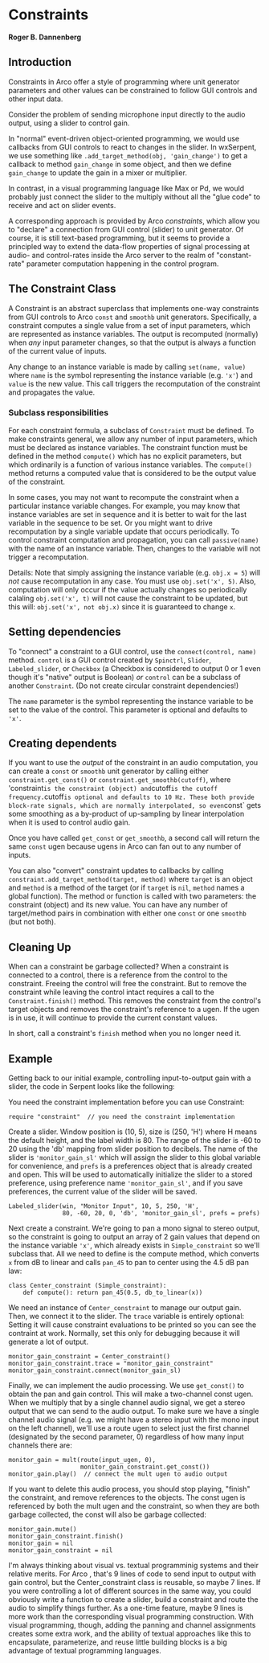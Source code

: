# Constraints

**Roger B. Dannenberg**

## Introduction
Constraints in Arco offer a style of programming where unit generator
parameters and other values can be constrained to follow GUI controls
and other input data.

Consider the problem of sending microphone input directly to the audio
output, using a slider to control gain.

In "normal" event-driven object-oriented programming, we would use
callbacks from GUI controls to react to changes in the slider. In
wxSerpent, we use something like `.add_target_method(obj, 'gain_change')`
to get a callback to method `gain_change` in some object, and then
we define `gain_change` to update the gain in a mixer or multiplier.

In contrast, in a visual programming language like Max or Pd, we would
probably just connect the slider to the multiply without all the "glue
code" to receive and act on slider events.

A corresponding approach is provided by Arco *constraints*, which allow
you to "declare" a connection from GUI control (slider) to unit generator.
Of course, it is still text-based programming, but it seems to provide
a principled way to extend the data-flow properties of signal processing
at audio- and control-rates inside the Arco server to the realm of
"constant-rate" parameter computation happening in the control program.

## The Constraint Class
A Constraint is an abstract superclass that implements one-way constraints
from GUI controls to Arco `const` and `smoothb` unit generators. Specifically,
a constraint computes a single value from a set of input parameters, which
are represented as instance variables. The output is recomputed (normally)
when *any* input parameter changes, so that the output is always a function
of the current value of inputs.

Any change to an instance variable is made by calling `set(name, value)`
where `name` is the symbol representing the instance variable (e.g. `'x'`)
and `value` is the new value. This call triggers the recomputation
of the constraint and propagates the value.

### Subclass responsibilities
For each constraint formula, a subclass of `Constraint` must be defined.
To make constraints general, we allow any number of input parameters, which
must be declared as instance variables. The constraint function must be
defined in the method `compute()` which has no explicit parameters, but
which ordinarily is a function of various instance variables. The
`compute()` method returns a computed value that is considered to be the
output value of the constraint.

In some cases, you may not want to recompute the constraint when a particular
instance variable changes. For example, you may know that instance variables
are set in sequence and it is better to wait for the last variable in the
sequence to be set. Or you might want to drive recomputation by a single
variable update that occurs periodically.  To control constraint computation
and propagation, you can call `passive(name)` with the name of an instance
variable. Then, changes to the variable will not trigger a recomputation.

Details: Note that simply assigning the instance variable (e.g. `obj.x = 5`)
will *not* cause recomputation in any case. You must use `obj.set('x', 5)`.
Also, computation will only occur if the value actually changes so
periodically calaling `obj.set('x', t)` will not cause the constraint to be
updated, but this will: `obj.set('x', not obj.x)` since it is guaranteed to
change `x`.

## Setting dependencies
To "connect" a constraint to a GUI control, use the `connect(control, name)`
method. `control` is a GUI control created by `Spinctrl`, `Slider`,
`Labeled_slider`, or `Checkbox` (a Checkbox is considered to output 0 or 1
even though it's "native" output is Boolean) *or* `control` can be a subclass
of another `Constraint`. (Do not create circular constraint dependencies!)

The `name` parameter is the symbol representing the instance variable to
be set to the value of the control. This parameter is optional and defaults
to `'x'`.

## Creating dependents
If you want to use the *output* of the constraint in an audio computation,
you can create a `const` or `smoothb` unit generator by calling either
`constraint.get_const()` or `constraint.get_smoothb(cutoff)`, where
'constraint` is the constraint (object) and `cutoff` is the cutoff
frequency. `cutoff` is optional and defaults to 10 Hz. These both provide
block-rate signals, which are normally interpolated, so even `const` gets
some smoothing as a by-product of up-sampling by linear interpolation
when it is used to control audio gain.

Once you have called `get_const` or `get_smoothb`, a second call will
return the same `const` ugen because ugens in Arco can fan out to any
number of inputs.

You can also "convert" constraint updates to callbacks by calling
`constraint.add_target_method(target, method)` where `target` is an
object and `method` is a method of the target (or if `target` is `nil`,
`method` names a global function). The method or function is called
with two parameters: the constraint (object) and its new value.
You can have any number of target/method pairs in combination with
either one `const` or one `smoothb` (but not both).

## Cleaning Up
When can a constraint be garbage collected? When a constraint is
connected to a control, there is a reference from the control to
the constraint. Freeing the control will free the constraint. But
to remove the constraint while leaving the control intact requires
a call to the `Constraint.finish()` method. This removes the
constraint from the control's target objects and removes the
constraint's reference to a ugen. If the ugen is in use, it will
continue to provide the current constant values.

In short, call a constraint's `finish` method when you no longer
need it.

## Example
Getting back to our initial example, controlling input-to-output gain
with a slider, the code in Serpent looks like the following:

You need the constraint implementation before you can use Constraint:
```
require "constraint"  // you need the constraint implementation
```
Create a slider. Window position is (10, 5), size is (250, 'H') where
H means the default height, and the label width is 80. The range of
the slider is -60 to 20 using the 'db' mapping from slider position to
decibels. The name of the slider is `'monitor_gain_sl'` which will
assign the slider to this global variable for convenience, and `prefs`
is a preferences object that is already created and open. This will
be used to automatically initialize the slider to a stored preference,
using preference name `'monitor_gain_sl'`, and if you save preferences,
the current value of the slider will be saved.
```
Labeled_slider(win, "Monitor Input", 10, 5, 250, 'H',
               80, -60, 20, 0, 'db', 'monitor_gain_sl', prefs = prefs)
```
Next create a constraint. We're going to pan a mono signal to stereo
output, so the constraint is going to output an array of 2 gain values
that depend on the instance variable `'x'`, which already exists in
`Simple_constraint` so we'll subclass that. All we need to define is
the compute method, which converts `x` from dB to linear and calls
`pan_45` to pan to center using the 4.5 dB pan law:
```
class Center_constraint (Simple_constraint):
    def compute(): return pan_45(0.5, db_to_linear(x))
```
We need an instance of `Center_constraint` to manage our output gain.
Then, we connect it to the slider. The `trace` variable is entirely
optional: Setting it will cause constraint evaluations to be printed
so you can see the contraint at work. Normally, set this only for
debugging because it will generate a lot of output.
```
monitor_gain_constraint = Center_constraint()
monitor_gain_constraint.trace = "monitor_gain_constraint"
monitor_gain_constraint.connect(monitor_gain_sl)
```
Finally, we can implement the audio processing. We use `get_const()`
to obtain the pan and gain control. This will make a two-channel
const ugen. When we multiply that by a single channel audio signal,
we get a stereo output that we can send to the audio output. To
make sure we have a single channel audio signal (e.g. we might have
a stereo input with the mono input on the left channel), we'll use
a route ugen to select just the first channel (designated by the
second parameter, 0) regardless of how many input channels there are:
```
monitor_gain = mult(route(input_ugen, 0),
                    monitor_gain_constraint.get_const())
monitor_gain.play()  // connect the mult ugen to audio output
```
If you want to delete this audio process, you should stop playing,
"finish" the constraint, and remove references to the objects. The
const ugen is referenced by both the mult ugen and the constraint,
so when they are both garbage collected, the const will also be
garbage collected:
```
monitor_gain.mute()
monitor_gain_constraint.finish()
monitor_gain = nil
monitor_gain_constraint = nil
```

I'm always thinking about visual vs. textual programminig systems and
their relative merits. For Arco , that's 9 lines of code to send input
to output with gain control, but the Center_constraint class is
reusable, so maybe 7 lines. If you were controlling a lot of different
sources in the same way, you could obviously write a function to
create a slider, build a constraint and route the audio to simplify
things further. As a one-time feature, maybe 9 lines is more work than
the corresponding visual programming construction. With visual
programming, though, adding the panning and channel assignments
creates some extra work, and the ability of textual approaches like
this to encapsulate, parameterize, and reuse little building blocks
is a big advantage of textual programming languages.
